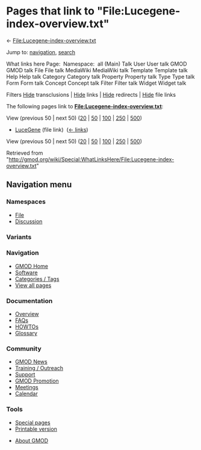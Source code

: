 <div id="mw-page-base" class="noprint">

</div>

<div id="mw-head-base" class="noprint">

</div>

<div id="content" class="mw-body" role="main">

<span id="top"></span>

<div id="mw-js-message" style="display:none;">

</div>



# <span dir="auto">Pages that link to "File:Lucegene-index-overview.txt"</span>

<div id="bodyContent">

<div id="contentSub">

←
[File:Lucegene-index-overview.txt](/wiki/File:Lucegene-index-overview.txt "File:Lucegene-index-overview.txt")

</div>

<div id="jump-to-nav" class="mw-jump">

Jump to: [navigation](#mw-navigation), [search](#p-search)

</div>

<div id="mw-content-text">

What links here Page:  Namespace:  all (Main) Talk User User talk GMOD
GMOD talk File File talk MediaWiki MediaWiki talk Template Template talk
Help Help talk Category Category talk Property Property talk Type Type
talk Form Form talk Concept Concept talk Filter Filter talk Widget
Widget talk

Filters
[Hide](/mediawiki/index.php?title=Special:WhatLinksHere/File:Lucegene-index-overview.txt&hidetrans=1 "Special:WhatLinksHere/File:Lucegene-index-overview.txt")
transclusions \|
[Hide](/mediawiki/index.php?title=Special:WhatLinksHere/File:Lucegene-index-overview.txt&hidelinks=1 "Special:WhatLinksHere/File:Lucegene-index-overview.txt")
links \|
[Hide](/mediawiki/index.php?title=Special:WhatLinksHere/File:Lucegene-index-overview.txt&hideredirs=1 "Special:WhatLinksHere/File:Lucegene-index-overview.txt")
redirects \|
[Hide](/mediawiki/index.php?title=Special:WhatLinksHere/File:Lucegene-index-overview.txt&hideimages=1 "Special:WhatLinksHere/File:Lucegene-index-overview.txt")
file links

The following pages link to
**[File:Lucegene-index-overview.txt](/wiki/File:Lucegene-index-overview.txt "File:Lucegene-index-overview.txt")**:

View (previous 50 \| next 50)
([20](/mediawiki/index.php?title=Special:WhatLinksHere/File:Lucegene-index-overview.txt&limit=20 "Special:WhatLinksHere/File:Lucegene-index-overview.txt")
\|
[50](/mediawiki/index.php?title=Special:WhatLinksHere/File:Lucegene-index-overview.txt&limit=50 "Special:WhatLinksHere/File:Lucegene-index-overview.txt")
\|
[100](/mediawiki/index.php?title=Special:WhatLinksHere/File:Lucegene-index-overview.txt&limit=100 "Special:WhatLinksHere/File:Lucegene-index-overview.txt")
\|
[250](/mediawiki/index.php?title=Special:WhatLinksHere/File:Lucegene-index-overview.txt&limit=250 "Special:WhatLinksHere/File:Lucegene-index-overview.txt")
\|
[500](/mediawiki/index.php?title=Special:WhatLinksHere/File:Lucegene-index-overview.txt&limit=500 "Special:WhatLinksHere/File:Lucegene-index-overview.txt"))

- [LuceGene](/wiki/LuceGene "LuceGene") (file link) ‎
  <span class="mw-whatlinkshere-tools">([←
  links](/mediawiki/index.php?title=Special:WhatLinksHere&target=LuceGene "Special:WhatLinksHere"))</span>

View (previous 50 \| next 50)
([20](/mediawiki/index.php?title=Special:WhatLinksHere/File:Lucegene-index-overview.txt&limit=20 "Special:WhatLinksHere/File:Lucegene-index-overview.txt")
\|
[50](/mediawiki/index.php?title=Special:WhatLinksHere/File:Lucegene-index-overview.txt&limit=50 "Special:WhatLinksHere/File:Lucegene-index-overview.txt")
\|
[100](/mediawiki/index.php?title=Special:WhatLinksHere/File:Lucegene-index-overview.txt&limit=100 "Special:WhatLinksHere/File:Lucegene-index-overview.txt")
\|
[250](/mediawiki/index.php?title=Special:WhatLinksHere/File:Lucegene-index-overview.txt&limit=250 "Special:WhatLinksHere/File:Lucegene-index-overview.txt")
\|
[500](/mediawiki/index.php?title=Special:WhatLinksHere/File:Lucegene-index-overview.txt&limit=500 "Special:WhatLinksHere/File:Lucegene-index-overview.txt"))

</div>

<div class="printfooter">

Retrieved from
"<http://gmod.org/wiki/Special:WhatLinksHere/File:Lucegene-index-overview.txt>"

</div>

<div id="catlinks" class="catlinks catlinks-allhidden">

</div>

<div class="visualClear">

</div>

</div>

</div>

<div id="mw-navigation">

## Navigation menu

<div id="mw-head">



<div id="left-navigation">

<div id="p-namespaces" class="vectorTabs" role="navigation"
aria-labelledby="p-namespaces-label">

### Namespaces

- <span id="ca-nstab-image"><a href="/wiki/File:Lucegene-index-overview.txt" accesskey="c"
  title="View the file page [c]">File</a></span>
- <span id="ca-talk"><a
  href="/mediawiki/index.php?title=File_talk:Lucegene-index-overview.txt&amp;action=edit&amp;redlink=1"
  accesskey="t"
  title="Discussion about the content page [t]">Discussion</a></span>

</div>

<div id="p-variants" class="vectorMenu emptyPortlet" role="navigation"
aria-labelledby="p-variants-label">

### 

### Variants[](#)

<div class="menu">

</div>

</div>

</div>

<div id="right-navigation">





</div>



</div>

</div>

</div>

<div id="mw-panel">

<div id="p-logo" role="banner">

<a href="/wiki/Main_Page"
style="background-image: url(http://gmod.org/images/GMOD-cogs.png);"
title="Visit the main page"></a>

</div>

<div id="p-Navigation" class="portal" role="navigation"
aria-labelledby="p-Navigation-label">

### Navigation

<div class="body">

- <span id="n-GMOD-Home">[GMOD Home](/wiki/Main_Page)</span>
- <span id="n-Software">[Software](/wiki/GMOD_Components)</span>
- <span id="n-Categories-.2F-Tags">[Categories /
  Tags](/wiki/Categories)</span>
- <span id="n-View-all-pages">[View all
  pages](/wiki/Special:AllPages)</span>

</div>

</div>

<div id="p-Documentation" class="portal" role="navigation"
aria-labelledby="p-Documentation-label">

### Documentation

<div class="body">

- <span id="n-Overview">[Overview](/wiki/Overview)</span>
- <span id="n-FAQs">[FAQs](/wiki/Category:FAQ)</span>
- <span id="n-HOWTOs">[HOWTOs](/wiki/Category:HOWTO)</span>
- <span id="n-Glossary">[Glossary](/wiki/Glossary)</span>

</div>

</div>

<div id="p-Community" class="portal" role="navigation"
aria-labelledby="p-Community-label">

### Community

<div class="body">

- <span id="n-GMOD-News">[GMOD News](/wiki/GMOD_News)</span>
- <span id="n-Training-.2F-Outreach">[Training /
  Outreach](/wiki/Training_and_Outreach)</span>
- <span id="n-Support">[Support](/wiki/Support)</span>
- <span id="n-GMOD-Promotion">[GMOD
  Promotion](/wiki/GMOD_Promotion)</span>
- <span id="n-Meetings">[Meetings](/wiki/Meetings)</span>
- <span id="n-Calendar">[Calendar](/wiki/Calendar)</span>

</div>

</div>

<div id="p-tb" class="portal" role="navigation"
aria-labelledby="p-tb-label">

### Tools

<div class="body">

- <span id="t-specialpages"><a href="/wiki/Special:SpecialPages" accesskey="q"
  title="A list of all special pages [q]">Special pages</a></span>
- <span id="t-print"><a
  href="/mediawiki/index.php?title=Special:WhatLinksHere/File:Lucegene-index-overview.txt&amp;printable=yes"
  rel="alternate" accesskey="p"
  title="Printable version of this page [p]">Printable version</a></span>

</div>

</div>

</div>

</div>

<div id="footer" role="contentinfo">

- <span id="footer-places-about">[About
  GMOD](/wiki/GMOD:About "GMOD:About")</span>

<!-- -->






</div>
